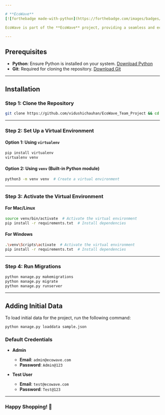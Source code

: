 ```yaml
---

# **EcoWave**  
[![forthebadge made-with-python](https://forthebadge.com/images/badges/made-with-python.svg)](https://www.python.org/)

EcoWave is part of the **EcoWave** project, providing a seamless and eco-friendly shopping experience.

---
```


## **Prerequisites**

- **Python**: Ensure Python is installed on your system. [Download Python](https://www.python.org/downloads/)
- **Git**: Required for cloning the repository. [Download Git](https://git-scm.com/downloads)

---

## **Installation**

### Step 1: Clone the Repository
```bash
git clone https://github.com/vidushichauhan/EcoWave_Team_Project && cd EcoWave
```

---

### Step 2: Set Up a Virtual Environment

#### **Option 1: Using `virtualenv`**
```bash
pip install virtualenv
virtualenv venv
```

#### **Option 2: Using `venv` (Built-in Python module)**
```bash
python3 -m venv venv  # Create a virtual environment
```

---

### Step 3: Activate the Virtual Environment

#### **For Mac/Linux**
```bash
source venv/bin/activate  # Activate the virtual environment
pip install -r requirements.txt  # Install dependencies
```

#### **For Windows**
```bash
.\venv\Scripts\activate  # Activate the virtual environment
pip install -r requirements.txt  # Install dependencies
```

---

### Step 4: Run Migrations
```bash
python manage.py makemigrations
python manage.py migrate
python manage.py runserver
```

---

## **Adding Initial Data**

To load initial data for the project, run the following command:
```bash
python manage.py loaddata sample.json
```

### Default Credentials
- **Admin**  
  - **Email**: `admin@ecowave.com`  
  - **Password**: `Admin@123`

- **Test User**  
  - **Email**: `test@ecowave.com`  
  - **Password**: `Test@123`

---

### **Happy Shopping!** 🌱
